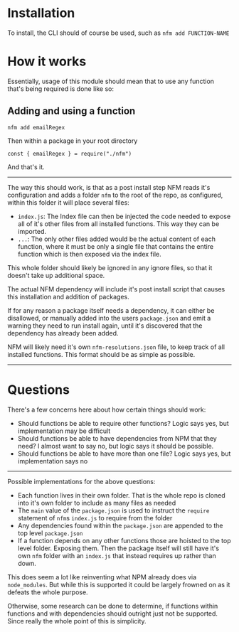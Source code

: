 # Installation

To install, the CLI should of course be used, such as `nfm add FUNCTION-NAME`

# How it works

Essentially, usage of this module should mean that to use any function that's being required is done like so:

## Adding and using a function

`nfm add emailRegex`

Then within a package in your root directory

`const { emailRegex } = require("./nfm")`

And that's it.

---

The way this should work, is that as a post install step NFM reads it's configuration and adds a folder `nfm` to the root of the repo, as configured, within this folder it will place several files:

* `index.js`: The Index file can then be injected the code needed to expose all of it's other files from all installed functions. This way they can be imported.
* `...`: The only other files added would be the actual content of each function, where it must be only a single file that contains the entire function which is then exposed via the index file.

This whole folder should likely be ignored in any ignore files, so that it doesn't take up additional space.

The actual NFM dependency will include it's post install script that causes this installation and addition of packages.

If for any reason a package itself needs a dependency, it can either be disallowed, or manually added into the users `package.json` and emit a warning they need to run install again, until it's discovered that the dependency has already been added.

NFM will likely need it's own `nfm-resolutions.json` file, to keep track of all installed functions. This format should be as simple as possible.

---

# Questions

There's a few concerns here about how certain things should work:

* Should functions be able to require other functions? Logic says yes, but implementation may be difficult
* Should functions be able to have dependencies from NPM that they need? I almost want to say no, but logic says it should be possible.
* Should functions be able to have more than one file? Logic says yes, but implementation says no


---

Possible implementations for the above questions:

- Each function lives in their own folder. That is the whole repo is cloned into it's own folder to include as many files as needed
- The `main` value of the `package.json` is used to instruct the `require` statement of `nfm`s `index.js` to require from the folder
- Any dependencies found within the `package.json` are appended to the top level `package.json`
- If a function depends on any other functions those are hoisted to the top level folder. Exposing them. Then the package itself will still have it's own `nfm` folder with an `index.js` that instead requires up rather than down.

This does seem a lot like reinventing what NPM already does via `node_modules`. But while this is supported it could be largely frowned on as it defeats the whole purpose.

Otherwise, some research can be done to determine, if functions within functions and with dependencies should outright just not be supported. Since really the whole point of this is simplicity.

